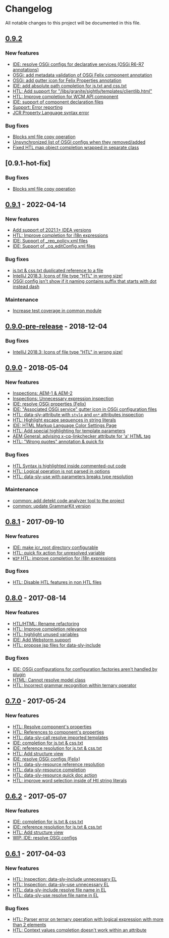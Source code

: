 # Changelog
All notable changes to this project will be documented in this file.

## [0.9.2]
[0.9.2]: https://github.com/aemtools/aemtools/tree/v0.9.2
### New features
- [IDE: resolve OSGi configs for declarative services (OSGi R6-R7 annotations)](https://github.com/aemtools/aemtools/issues/84)
- [OSGi: add metadata validation of OSGi Felix component annotation](https://github.com/aemtools/aemtools/issues/174)
- [OSGi: add gutter icon for Felix Properties annotation](https://github.com/aemtools/aemtools/issues/166)
- [IDE: add absolute path completion for js.txt and css.txt](https://github.com/aemtools/aemtools/issues/165)
- [HTL: Add support for "/libs/granite/sightly/templates/clientlib.html"](https://github.com/aemtools/aemtools/issues/133)
- [HTL: Improve completion for WCM API component](https://github.com/aemtools/aemtools/issues/172)
- [IDE: support of component declaration files](https://github.com/aemtools/aemtools/issues/83)
- [Support: Error reporting](https://github.com/aemtools/aemtools/issues/139)
- [JCR Property Language syntax error](https://github.com/aemtools/aemtools/issues/209)

### Bug fixes
- [Blocks xml file copy operation](https://github.com/aemtools/aemtools/issues/189)
- [Unsynchronized list of OSGI configs when they removed/added](https://github.com/aemtools/aemtools/issues/151)
- [Fixed HTL map object completion wrapped in separate class](https://github.com/aemtools/aemtools/issues/194)

## [0.9.1-hot-fix]
### Bug fixes
* [Blocks xml file copy operation](https://github.com/aemtools/aemtools/issues/189)

## [0.9.1] - 2022-04-14
[0.9.1]: https://github.com/aemtools/aemtools/tree/v0.9.1
### New features
- [Add support of 2021.1+ IDEA versions](https://github.com/aemtools/aemtools/issues/182)
- [HTL: Improve completion for i18n expressions](https://github.com/aemtools/aemtools/issues/111)
- [IDE: Support of _rep_policy.xml files](https://github.com/aemtools/aemtools/issues/116)
- [IDE: Support of _cq_editConfig.xml files](https://github.com/aemtools/aemtools/issues/82)
### Bug fixes
- [js.txt & css.txt duplicated reference to a file](https://github.com/aemtools/aemtools/releases?page=1#167)
- [IntelliJ 2018.3: Icons of file type "HTL" in wrong size!](https://github.com/aemtools/aemtools/issues/179)
- [OSGI config isn't show if it naming contains suffix that starts with dot instead dash](https://github.com/aemtools/aemtools/issues/163)
### Maintenance
- [Increase test coverage in common module](https://github.com/aemtools/aemtools/issues/72)

## [0.9.0-pre-release] - 2018-12-04
[0.9.0-pre-release]: https://github.com/aemtools/aemtools/releases/tag/v0.9.0.1
### Bug fixes
* [IntelliJ 2018.3: Icons of file type "HTL" in wrong size! ](#179)

## [0.9.0] - 2018-05-04
[0.9.0]: https://github.com/aemtools/aemtools/releases/tag/v0.9
### New features
* [Inspections: AEM-1 & AEM-2](https://github.com/aemtools/aemtools/issues/148)
* [Inspections: Unnecessary expression inspection](https://github.com/aemtools/aemtools/issues/150)
* [IDE: resolve OSGi properties (Felix)](https://github.com/aemtools/aemtools/issues/104)
* [IDE: "Associated OSGi service" gutter icon in OSGi configuration files](https://github.com/aemtools/aemtools/issues/125)
* [HTL: data-sly-attribute with `style` and `on*` attributes inspection](https://github.com/aemtools/aemtools/issues/107)
* [HTL: Highlight escape sequences in string literals](https://github.com/aemtools/aemtools/issues/149)
* [IDE: HTML Markup Language Color Settings Page](https://github.com/aemtools/aemtools/issues/134)
* [HTL: Add special highlighting for template parameters](https://github.com/aemtools/aemtools/issues/126)
* [AEM General: advising x-cq-linkchecker attribute for 'a' HTML tag](https://github.com/aemtools/aemtools/issues/124)
* [HTL: "Wrong quotes" annotation & quick fix](https://github.com/aemtools/aemtools/issues/153)
### Bug fixes
* [HTL Syntax is highlighted inside commented-out code](https://github.com/aemtools/aemtools/issues/147)
* [HTL: Logical operation is not parsed in options](https://github.com/aemtools/aemtools/issues/130)
* [HTL: data-sly-use with parameters breaks type resolution](https://github.com/aemtools/aemtools/issues/127)
### Maintenance
* [common: add detekt code analyzer tool to the project](https://github.com/aemtools/aemtools/issues/119)
* [common: update GrammarKit version](https://github.com/aemtools/aemtools/issues/110)

## [0.8.1] - 2017-09-10
[0.8.1]: https://github.com/aemtools/aemtools/releases/tag/v0.8.1
### New features
* [IDE: make jcr_root directory configurable](https://github.com/DmytroTroynikov/aemtools/issues/115)
* [HTL: quick fix action for unresolved variable](https://github.com/DmytroTroynikov/aemtools/issues/108)
* [`WIP` HTL: improve completion for i18n expressions](https://github.com/DmytroTroynikov/aemtools/issues/111)

### Bug fixes
* [HTL: Disable HTL features in non HTL files](https://github.com/DmytroTroynikov/aemtools/issues/117)

## [0.8.0] - 2017-08-14
[0.8.0]: https://github.com/aemtools/aemtools/releases/tag/v0.8
### New features
* [HTL/HTML: Rename refactoring](https://github.com/DmytroTroynikov/aemtools/issues/55)
* [HTL: Improve completion relevance](https://github.com/DmytroTroynikov/aemtools/issues/59)
* [HTL: highlight unused variables](https://github.com/DmytroTroynikov/aemtools/issues/55)
* [IDE: Add Webstorm support](https://github.com/DmytroTroynikov/aemtools/issues/105)
* [HTL: propose jsp files for data-sly-include](https://github.com/DmytroTroynikov/aemtools/issues/103)

### Bug fixes
* [IDE: OSGi configurations for configuration factories aren't handled by plugin](https://github.com/DmytroTroynikov/aemtools/issues/95)
* [HTML: Cannot resolve model class](https://github.com/DmytroTroynikov/aemtools/issues/96)
* [HTL: Incorrect grammar recognition within ternary operator](https://github.com/DmytroTroynikov/aemtools/issues/106)

## [0.7.0] - 2017-05-24
[0.7.0]: https://github.com/aemtools/aemtools/releases/tag/v0.7-rc1
### New features
*  [HTL: Resolve component's properties](https://github.com/DmytroTroynikov/aemtools/issues/4)
*  [HTL: References to component's properties](https://github.com/DmytroTroynikov/aemtools/issues/90)
*  [HTL: data-sly-call resolve imported templates](https://github.com/DmytroTroynikov/aemtools/issues/69)
*  [IDE: completion for js.txt & css.txt](https://github.com/DmytroTroynikov/aemtools/issues/77)
*  [IDE: reference resolution for js.txt & css.txt](https://github.com/DmytroTroynikov/aemtools/issues/75)
*  [HTL: Add structure view](https://github.com/DmytroTroynikov/aemtools/issues/74)
*  [IDE: resolve OSGi configs (Felix)](https://github.com/DmytroTroynikov/aemtools/issues/76)
*  [HTL: data-sly-resource reference resolution](https://github.com/DmytroTroynikov/aemtools/issues/86)
*  [HTL: data-sly-resource completion](https://github.com/DmytroTroynikov/aemtools/issues/30)
*  [HTL: data-sly-resource quick doc action](https://github.com/DmytroTroynikov/aemtools/issues/87)
*  [HTL: improve word selection inside of Htl string literals](https://github.com/DmytroTroynikov/aemtools/issues/88)

## [0.6.2] - 2017-05-07
[0.6.2]: https://github.com/aemtools/aemtools/releases/tag/v0.6.2
### New features
*  [IDE: completion for js.txt & css.txt](https://github.com/DmytroTroynikov/aemtools/issues/77)
*  [IDE: reference resolution for js.txt & css.txt](https://github.com/DmytroTroynikov/aemtools/issues/75)
*  [HTL: Add structure view](https://github.com/DmytroTroynikov/aemtools/issues/74)
*  [WIP: IDE: resolve OSGi configs](https://github.com/DmytroTroynikov/aemtools/issues/76)

## [0.6.1] - 2017-04-03
[0.6.1]: https://github.com/aemtools/aemtools/releases/tag/v0.6.1
### New features
- [HTL: Inspection: data-sly-include unnecessary EL](https://github.com/DmytroTroynikov/aemtools/issues/65)
- [HTL: Inspection: data-sly-use unnecessary EL](https://github.com/DmytroTroynikov/aemtools/issues/56)
- [HTL: data-sly-include resolve file name in EL](https://github.com/DmytroTroynikov/aemtools/issues/67)
- [HTL: data-sly-use resolve file name in EL](https://github.com/DmytroTroynikov/aemtools/issues/68)
### Bug fixes
- [HTL: Parser error on ternary operation with logical expression with more than 2 elements](https://github.com/DmytroTroynikov/aemtools/issues/64)
- [HTL: Context values completion doesn't work within an attribute](https://github.com/aemtools/aemtools/issues/66)
